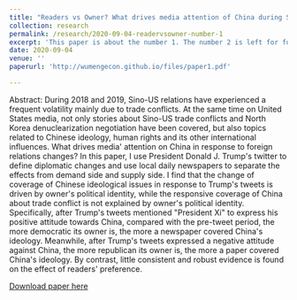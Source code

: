 ```yaml
---
title: "Readers vs Owner? What drives media attention of China during Sino-US trade conflict"
collection: research
permalink: /research/2020-09-04-readervsowner-number-1
excerpt: 'This paper is about the number 1. The number 2 is left for future work.'
date: 2020-09-04
venue: ''
paperurl: 'http://wumengecon.github.io/files/paper1.pdf'

---
```

Abstract: 
During 2018 and 2019, Sino-US relations have experienced a frequent volatility mainly due to trade conflicts. At the same time on United States media, not only stories about Sino-US trade conflicts and North Korea denuclearization negotiation have been covered, but also topics related to Chinese ideology, human rights and its other international influences. What drives media' attention on China in response to foreign relations changes? In this paper, I use President Donald J. Trump's twitter to define diplomatic changes and use local daily newspapers to separate the effects from demand side and supply side. I find that the change of coverage of Chinese ideological issues in response to Trump's tweets is driven by owner's political identity, while the responsive coverage of China about trade conflict is not explained by owner's political identity. Specifically, after Trump's tweets mentioned "President Xi" to express his positive attitude towards China, compared with the pre-tweet period, the more democratic its  owner is, the more a newspaper covered China's ideology. Meanwhile, after Trump's tweets expressed a negative attitude against China, the more republican its owner is, the more a paper covered China's ideology. By contrast, little consistent and robust evidence is found on the effect of readers' preference. 

[Download paper here](http://wumengecon.github.io/files/paper1.pdf)

